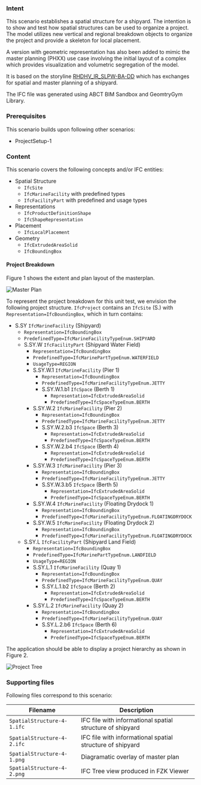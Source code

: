 
### Intent

This scenario establishes a spatial structure for a shipyard. The intention is to show and test how spatial structures can be used to organize a project. 
The model utilizes new vertical and regional breakdown objects to organize the project and provide a skeleton for local placement.

A version with geometric representation has also been added to mimic the master planning (PHXX) use case involving the initial layout of a complex which provides visualization and volumetric segregation of the model.

It is based on the storyline [RHDHV_IR_SLPW-BA-DD](https://app.box.com/s/3mqdo34f2u1fu5scfcbqn7krmwct2sfd) which has exchanges for spatial and master planning of a shipyard. 

The IFC file was generated using ABCT BIM Sandbox and GeomtryGym Library.

### Prerequisites

This scenario builds upon following other scenarios:

- ProjectSetup-1

### Content

This scenario covers the following concepts and/or IFC entities:

- Spatial Structure
	- `IfcSite`
	- `IfcMarineFacility` with predefined types
	- `IfcFacilityPart` with predefined and usage types
- Representations
	- `IfcProductDefinitionShape`
	- `IfcShapeRepresentation`
- Placement
	- `IfcLocalPlacement`
- Geometry
	- `IfcExtrudedAreaSolid`
	- `IfcBoundingBox`

#### Project Breakdown
Figure 1 shows the extent and plan layout of the masterplan.

![Master Plan][figure 1]

To represent the project breakdown for this unit test, we envision the following project structure.
`IfcProject` contains an `IfcSite` (S.) with `Representation=IfcBoundingBox`, which in turn contains:

- S.SY `IfcMarineFacility` (Shipyard)
	- `Representation=IfcBoundingBox`
	- `PredefinedType=IfcMarineFacilityTypeEnum.SHIPYARD`
	- S.SY.W `IfcFacilityPart` (Shipyard Water Field)
		- `Representation=IfcBoundingBox`
        - `PredefinedType=IfcMarinePartTypeEnum.WATERFIELD`
        - `UsageType=REGION`
		- S.SY.W.1 `IfcMarineFacility` (Pier 1)
			- `Representation=IfcBoundingBox`
			- `PredefinedType=IfcMarineFacilityTypeEnum.JETTY`
			- S.SY.W.1.b1 `IfcSpace` (Berth 1)
				- `Representation=IfcExtrudedAreaSolid`
				- `PredefinedType=IfcSpaceTypeEnum.BERTH`
		- S.SY.W.2 `IfcMarineFacility` (Pier 2)
			- `Representation=IfcBoundingBox`
			- `PredefinedType=IfcMarineFacilityTypeEnum.JETTY`
			- S.SY.W.2.b3 `IfcSpace` (Berth 3)
				- `Representation=IfcExtrudedAreaSolid`
				- `PredefinedType=IfcSpaceTypeEnum.BERTH`
			- S.SY.W.2.b4 `IfcSpace` (Berth 4)
				- `Representation=IfcExtrudedAreaSolid`
				- `PredefinedType=IfcSpaceTypeEnum.BERTH`
		- S.SY.W.3 `IfcMarineFacility` (Pier 3)
			- `Representation=IfcBoundingBox`
			- `PredefinedType=IfcMarineFacilityTypeEnum.JETTY`
			- S.SY.W.3.b5 `IfcSpace` (Berth 5)
				- `Representation=IfcExtrudedAreaSolid`
				- `PredefinedType=IfcSpaceTypeEnum.BERTH`
		- S.SY.W.4 `IfcMarineFacility` (Floating Drydock 1)
			- `Representation=IfcBoundingBox`
			- `PredefinedType=IfcMarineFacilityTypeEnum.FLOATINGDRYDOCK`
		- S.SY.W.5 `IfcMarineFacility` (Floating Drydock 2)
			- `Representation=IfcBoundingBox`
			- `PredefinedType=IfcMarineFacilityTypeEnum.FLOATINGDRYDOCK`
	- S.SY.L `IfcFacilityPart` (Shipyard Land Field)
		- `Representation=IfcBoundingBox`
        - `PredefinedType=IfcMarinePartTypeEnum.LANDFIELD`
        - `UsageType=REGION`
		- S.SY.L.1 `IfcMarineFacility` (Quay 1)
			- `Representation=IfcBoundingBox`
			- `PredefinedType=IfcMarineFacilityTypeEnum.QUAY`
			- S.SY.L.1.b2 `IfcSpace` (Berth 2)
				- `Representation=IfcExtrudedAreaSolid`
				- `PredefinedType=IfcSpaceTypeEnum.BERTH`		
		- S.SY.L.2 `IfcMarineFacility` (Quay 2)
			- `Representation=IfcBoundingBox`
			- `PredefinedType=IfcMarineFacilityTypeEnum.QUAY`
			- S.SY.L.2.b6 `IfcSpace` (Berth 6)
				- `Representation=IfcExtrudedAreaSolid`
				- `PredefinedType=IfcSpaceTypeEnum.BERTH`


The application should be able to display a project hierarchy as shown in Figure 2.

![Project Tree][figure 2]

### Supporting files

Following files correspond to this scenario:

| Filename                          | Description                               |
|-----------------------------------|-------------------------------------------|
| `SpatialStructure-4-1.ifc` | IFC file with informational spatial structure of shipyard |
| `SpatialStructure-4-2.ifc` | IFC file with informational spatial structure of shipyard |
| `SpatialStructure-4-1.png` | Diagramatic overlay of master plan |
| `SpatialStructure-4-2.png` | IFC Tree view produced in FZK Viewer |

[figure 1]: ./SpatialStructure-4-1.png "Diagramatic overlay of master plan"
[figure 2]: ./SpatialStructure-4-2.png "IFC Tree view produced in FZK Viewer"

